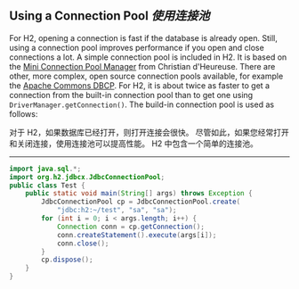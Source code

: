 ## Using a Connection Pool *使用连接池*

For H2, opening a connection is fast if the database is already open.
Still, using a connection pool improves performance if you open and close connections a lot.
A simple connection pool is included in H2.
It is based on the [Mini Connection Pool Manager]() from Christian d'Heureuse.
There are other, more complex, open source connection pools available, for example the [Apache Commons DBCP]().
For H2, it is about twice as faster to get a connection from the built-in connection pool than to get one using `DriverManager.getConnection()`.
The build-in connection pool is used as follows:


对于 H2，如果数据库已经打开，则打开连接会很快。
尽管如此，如果您经常打开和关闭连接，使用连接池可以提高性能。
H2 中包含一个简单的连接池。

----

```java
import java.sql.*;
import org.h2.jdbcx.JdbcConnectionPool;
public class Test {
    public static void main(String[] args) throws Exception {
        JdbcConnectionPool cp = JdbcConnectionPool.create(
            "jdbc:h2:~/test", "sa", "sa");
        for (int i = 0; i < args.length; i++) {
            Connection conn = cp.getConnection();
            conn.createStatement().execute(args[i]);
            conn.close();
        }
        cp.dispose();
    }
}
```
